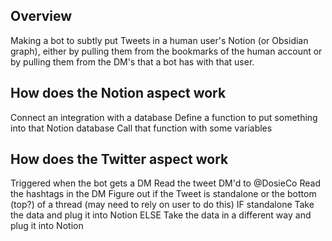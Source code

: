 ## Overview
Making a bot to subtly put Tweets in a human user's Notion (or Obsidian graph), either by pulling them from the bookmarks of the human account or by pulling them from the DM's that a bot has with that user.

## How does the Notion aspect work
Connect an integration with a database
Define a function to put something into that Notion database
Call that function with some variables

## How does the Twitter aspect work
Triggered when the bot gets a DM
Read the tweet DM'd to @DosieCo
Read the hashtags in the DM
Figure out if the Tweet is standalone or the bottom (top?) of a thread (may need to rely on user to do this)
IF standalone
    Take the data and plug it into Notion
ELSE
    Take the data in a different way and plug it into Notion
